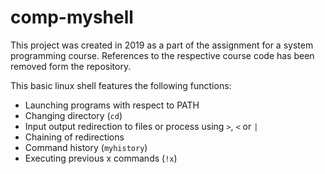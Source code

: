 # comp-myshell
This project was created in 2019 as a part of the assignment for a system programming course. 
References to the respective course code has been removed form the repository.  
  
This basic linux shell features the following functions:
- Launching programs with respect to PATH
- Changing directory (`cd`)
- Input output redirection to files or process using `>`, `<` or `|`
- Chaining of redirections
- Command history (`myhistory`)
- Executing previous x commands (`!x`)
